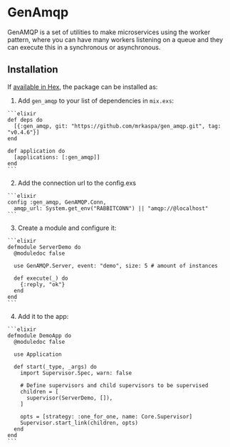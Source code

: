 # GenAmqp

GenAMQP is a set of utilities to make microservices using the worker pattern, where you can have many workers listening on a queue and they can execute this in a synchronous or asynchronous.

## Installation

If [available in Hex](https://hex.pm/docs/publish), the package can be installed as:

  1. Add `gen_amqp` to your list of dependencies in `mix.exs`:

    ```elixir
    def deps do
      [{:gen_amqp, git: "https://github.com/mrkaspa/gen_amqp.git", tag: "v0.4.6"}]
    end

    def application do
      [applications: [:gen_amqp]]
    end
    ```

  2. Add the connection url to the config.exs

    ```elixir
    config :gen_amqp, GenAMQP.Conn,
      amqp_url: System.get_env("RABBITCONN") || "amqp://@localhost"
    ```

  3. Create a module and configure it:

    ```elixir
    defmodule ServerDemo do
      @moduledoc false

      use GenAMQP.Server, event: "demo", size: 5 # amount of instances

      def execute(_) do
        {:reply, "ok"}
      end
    end
    ```

  4. Add it to the app:

    ```elixir
    defmodule DemoApp do
      @moduledoc false

      use Application

      def start(_type, _args) do
        import Supervisor.Spec, warn: false

        # Define supervisors and child supervisors to be supervised
        children = [
          supervisor(ServerDemo, []),
        ]

        opts = [strategy: :one_for_one, name: Core.Supervisor]
        Supervisor.start_link(children, opts)
      end
    end
    ```
